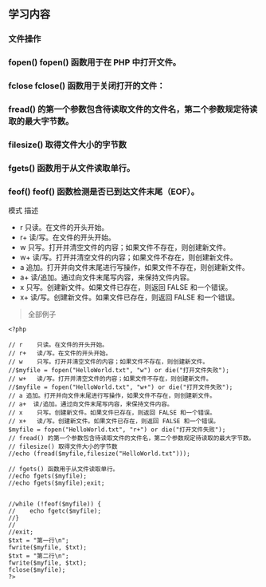 ## 学习内容

### 文件操作
### fopen() fopen() 函数用于在 PHP 中打开文件。
### fclose fclose() 函数用于关闭打开的文件：
### fread() 的第一个参数包含待读取文件的文件名，第二个参数规定待读取的最大字节数。
### filesize() 取得文件大小的字节数
### fgets() 函数用于从文件读取单行。
### feof() feof() 函数检测是否已到达文件末尾（EOF）。 
模式	描述
* r	只读。在文件的开头开始。 
* r+	读/写。在文件的开头开始。
* w	只写。打开并清空文件的内容；如果文件不存在，则创建新文件。
* w+	读/写。打开并清空文件的内容；如果文件不存在，则创建新文件。
* a	追加。打开并向文件末尾进行写操作，如果文件不存在，则创建新文件。
* a+	读/追加。通过向文件末尾写内容，来保持文件内容。
* x	只写。创建新文件。如果文件已存在，则返回 FALSE 和一个错误。
* x+	读/写。创建新文件。如果文件已存在，则返回 FALSE 和一个错误。


> 全部例子
``` 
<?php

// r	只读。在文件的开头开始。
// r+	读/写。在文件的开头开始。
// w	只写。打开并清空文件的内容；如果文件不存在，则创建新文件。
//$myfile = fopen("HelloWorld.txt", "w") or die("打开文件失败");
// w+	读/写。打开并清空文件的内容；如果文件不存在，则创建新文件。
//$myfile = fopen("HelloWorld.txt", "w+") or die("打开文件失败");
// a 追加。打开并向文件末尾进行写操作，如果文件不存在，则创建新文件。
// a+  读/追加。通过向文件末尾写内容，来保持文件内容。
// x	只写。创建新文件。如果文件已存在，则返回 FALSE 和一个错误。
// x+	读/写。创建新文件。如果文件已存在，则返回 FALSE 和一个错误。
$myfile = fopen("HelloWorld.txt", "r+") or die("打开文件失败");
// fread() 的第一个参数包含待读取文件的文件名，第二个参数规定待读取的最大字节数。
// filesize() 取得文件大小的字节数
//echo (fread($myfile,filesize("HelloWorld.txt")));

// fgets() 函数用于从文件读取单行。
//echo fgets($myfile);
//echo fgets($myfile);exit;


//while (!feof($myfile)) {
//    echo fgetc($myfile);
//}
//
//exit;
$txt = "第一行\n";
fwrite($myfile, $txt);
$txt = "第二行\n";
fwrite($myfile, $txt);
fclose($myfile);
?>


```


